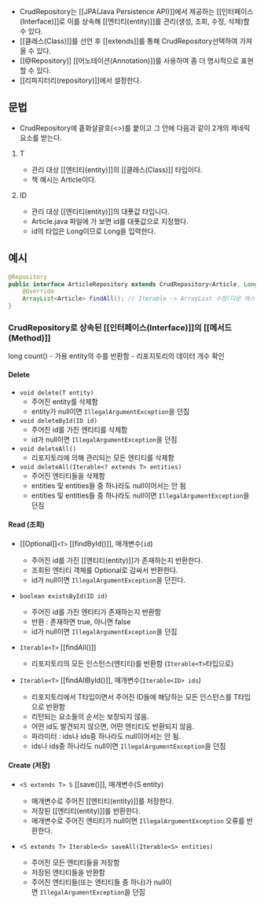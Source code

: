 - CrudRepository는 [[JPA(Java Persistence API)]]에서 제공하는 [[인터페이스(Interface)]]로 이를 상속해 [[엔티티(entity)]]를 관리(생성, 조회, 수정, 삭제)할 수 있다.
- [[클래스(Class)]]를 선언 후 [[extends]]를 통해 CrudRepository선택하여 가져올 수 있다.
- [[@Repository]] [[어노테이션(Annotation)]]를 사용하여 좀 더 명시적으로 표현할 수 있다.
- [[리파지터리(repository)]]에서 설정한다.

## 문법

- CrudRepository에 홑화살괄호(<>)를 붙이고 그 안에 다음과 같이 2개의 제네릭 요소를 받는다.

1. T
	 - 관리 대상 [[엔티티(entity)]]의 [[클래스(Class)]] 타입이다. 
	 - 책 예시는 Article이다.

3. ID
	- 관리 대상 [[엔티티(entity)]]의 대푯값 타입니다. 
	- Article.java 파일에 가 보면 id를 대푯값으로 지정했다.
	- id의 타입은 Long이므로 Long을 입력한다.

## 예시

```java
@Repository
public interface ArticleRepository extends CrudRepository<Article, Long> { // CrudRepository를 상속
    @Override  
    ArrayList<Article> findAll(); // Iterable -> ArrayList 수정(다운 캐스팅)
}
```

### CrudRepository로 상속된 [[인터페이스(Interface)]]의 [[메서드(Method)]]

long count()
    - 가용 entity의 수를 반환함
    - 리포지토리의 데이터 개수 확인

#### Delete

- `void delete(T entity)`
    - 주어진 entity를 삭제함
    - entity가 null이면 `IllegalArgumentException`을 던짐
- `void deleteById(ID id)`
    - 주어진 id를 가진 엔티티를 삭제함
    - id가 null이면 `IllegalArgumentException`을 던짐
- `void deleteAll()`
    - 리포지토리에 의해 관리되는 모든 엔티티를 삭제함
- `void deleteAll(Iterable<? extends T> entities)`
    - 주어진 엔티티들을 삭제함
    - entities 및 entities들 중 하나라도 null이어서는 안 됨
    - entities 및 entities들 중 하나라도 null이면 `IllegalArgumentException`을 던짐

#### Read (조회)

- [[Optional]]`<T>` [[findById()]], 매개변수(`id`)
	- 주어진 id를 가진 [[엔티티(entity)]]가 존재하는지 반환한다.
	- 조회된 엔티티 객체를 Optional로 감싸서 반환한다.
	- id가 null이면 `IllegalArgumentException`을 던진다.

- `boolean existsById(ID id)`
    - 주어진 id를 가진 엔티티가 존재하는지 반환함
    - 반환 : 존재하면 true, 아니면 false
    - id가 null이면 `IllegalArgumentException`을 던짐
    
- `Iterable<T>` [[findAll()]]
	- 리포지토리의 모든 인스턴스(엔티티)를 반환함 (`Iterable<T>`타입으로)
    
- `Iterable<T>` [[findAllById()]], 매개변수(`Iterable<ID> ids`)
    - 리포지토리에서 T타입이면서 주어진 ID들에 해당하는 모든 인스턴스를 T타입으로 반환함
    - 리턴되는 요소들의 순서는 보장되지 않음.
    - 어떤 id도 발견되지 않으면, 어떤 엔티티도 반환되지 않음.
    - 파라미터 : ids나 ids중 하나라도 null이어서는 안 됨.
    - ids나 ids중 하나라도 null이면 `IllegalArgumentException`을 던짐

#### Create (저장)

- `<S extends T> S` [[save()]], 매개변수(S entity)
    - 매개변수로 주어진 [[엔티티(entity)]]를 저장한다.
    - 저장된 [[엔티티(entity)]]를 반환한다.
    - 매개변수로 주어진 엔티티가 null이면 `IllegalArgumentException` 오류를 반환한다.
    
- `<S extends T> Iterable<S> saveAll(Iterable<S> entities)`
    - 주어진 모든 엔티티들을 저장함
    - 저장된 엔티티들을 반환함
    - 주어진 엔티티들(또는 엔티티들 중 하나)가 null이면 `IllegalArgumentException`을 던짐

